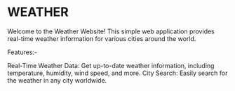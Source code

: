 # WEATHER

Welcome to the Weather Website! This simple web application provides real-time weather information for various cities around the world.

Features:-

Real-Time Weather Data: Get up-to-date weather information, including temperature, humidity, wind speed, and more.
City Search: Easily search for the weather in any city worldwide.
